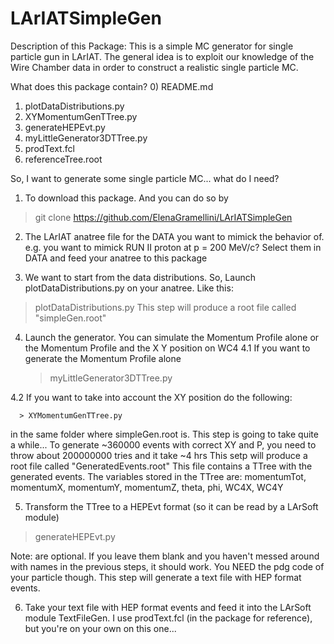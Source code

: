 # LArIATSimpleGen
Description of this Package:
This is a simple MC generator for single particle gun in LArIAT. 
The general idea is to exploit our knowledge of the Wire Chamber data in order to 
construct a realistic single particle MC.


What does this package contain?
0) README.md 
1) plotDataDistributions.py      
2) XYMomentumGenTTree.py  
3) generateHEPEvt.py      
4) myLittleGenerator3DTTree.py 
5) prodText.fcl
5) referenceTree.root	    



So, I want to generate some single particle MC... what do I need?

1. To download this package. And you can do so by 
 > git clone  https://github.com/ElenaGramellini/LArIATSimpleGen

2. The LArIAT anatree file for the DATA  you want to mimick the behavior of.
 e.g. you want to mimick RUN II proton at p = 200 MeV/c? Select them in DATA and feed your anatree to this package

3. We want to start from the data distributions. So, Launch plotDataDistributions.py on your anatree. Like this:
> plotDataDistributions.py <fileName> <TTreeName>
This step will produce a root file called "simpleGen.root"

4. Launch the generator. You can simulate the Momentum Profile alone or the Momentum Profile and the X Y position on WC4
  4.1 If you want to generate the Momentum Profile alone

      > myLittleGenerator3DTTree.py

  4.2 If you want to take into account the XY position do the following:

      > XYMomentumGenTTree.py

in the same folder where simpleGen.root is.
This step is going to take quite a while... To generate ~360000 events with correct XY and P, you need to throw about 200000000 tries and it take ~4 hrs
This setp will produce a root file called "GeneratedEvents.root"
This file contains a TTree with the generated events. The variables stored in the TTree are:
momentumTot, momentumX, momentumY, momentumZ, theta, phi, WC4X, WC4Y         

5. Transform the TTree to a HEPEvt format (so it can be read by a LArSoft module)
> generateHEPEvt.py <pdg> <fileName> <TTreeName>

Note: <fileName> <TTreeName> are optional. If you leave them blank and you haven't messed around with names in the previous steps, it should work.
You NEED the pdg code of your particle though.
This step will generate a text file with HEP format events.

6. Take your text file with HEP format events and feed it into the LArSoft module TextFileGen. I use prodText.fcl (in the package for reference), but you're on your own on this one...